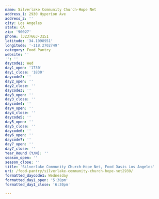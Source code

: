 ```yaml
---
name: Silverlake Community Church-Hope Net
address_1: 2930 Hyperion Ave
address_2: ''
city: Los Angeles
state: CA
zip: '90027'
phone: (323)663-3151
latitude: '34.1098951'
longitude: '-118.2702749'
category: Food Pantry
website: ''
'': ''
daycode1: Wed
day1_open: '1730'
day1_close: '1830'
daycode2: ''
day2_open: ''
day2_close: ''
daycode3: ''
day3_open: ''
day3_close: ''
daycode4: ''
day4_open: ''
day4_close: ''
daycode5: ''
day5_open: ''
day5_close: ''
daycode6: ''
day6_open: ''
daycode7: ''
day7_open: ''
day7_close: ''
Year_Round (Y/N): ''
season_open: ''
season_close: ''
title: 'Silverlake Community Church-Hope Net, Food Oasis Los Angeles'
uri: /food-pantry/silverlake-community-church-hope-net2930/
formatted_daycode1: Wednesday
formatted_day1_open: '5:30pm'
formatted_day1_close: '6:30pm'

---
```

